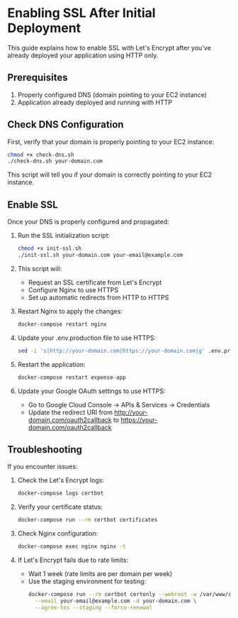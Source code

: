# Enabling SSL After Initial Deployment

This guide explains how to enable SSL with Let's Encrypt after you've already deployed your application using HTTP only.

## Prerequisites

1. Properly configured DNS (domain pointing to your EC2 instance)
2. Application already deployed and running with HTTP

## Check DNS Configuration

First, verify that your domain is properly pointing to your EC2 instance:

```bash
chmod +x check-dns.sh
./check-dns.sh your-domain.com
```

This script will tell you if your domain is correctly pointing to your EC2 instance.

## Enable SSL

Once your DNS is properly configured and propagated:

1. Run the SSL initialization script:
   ```bash
   chmod +x init-ssl.sh
   ./init-ssl.sh your-domain.com your-email@example.com
   ```

2. This script will:
   - Request an SSL certificate from Let's Encrypt
   - Configure Nginx to use HTTPS
   - Set up automatic redirects from HTTP to HTTPS

3. Restart Nginx to apply the changes:
   ```bash
   docker-compose restart nginx
   ```

4. Update your .env.production file to use HTTPS:
   ```bash
   sed -i 's|http://your-domain.com|https://your-domain.com|g' .env.production
   ```

5. Restart the application:
   ```bash
   docker-compose restart expense-app
   ```

6. Update your Google OAuth settings to use HTTPS:
   - Go to Google Cloud Console → APIs & Services → Credentials
   - Update the redirect URI from http://your-domain.com/oauth2callback to https://your-domain.com/oauth2callback

## Troubleshooting

If you encounter issues:

1. Check the Let's Encrypt logs:
   ```bash
   docker-compose logs certbot
   ```

2. Verify your certificate status:
   ```bash
   docker-compose run --rm certbot certificates
   ```

3. Check Nginx configuration:
   ```bash
   docker-compose exec nginx nginx -t
   ```

4. If Let's Encrypt fails due to rate limits:
   - Wait 1 week (rate limits are per domain per week)
   - Use the staging environment for testing:
     ```bash
     docker-compose run --rm certbot certonly --webroot -w /var/www/certbot \
       --email your-email@example.com -d your-domain.com \
       --agree-tos --staging --force-renewal
     ```